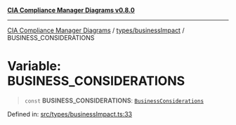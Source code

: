 [**CIA Compliance Manager Diagrams v0.8.0**](../../../README.md)

***

[CIA Compliance Manager Diagrams](../../../modules.md) / [types/businessImpact](../README.md) / BUSINESS\_CONSIDERATIONS

# Variable: BUSINESS\_CONSIDERATIONS

> `const` **BUSINESS\_CONSIDERATIONS**: [`BusinessConsiderations`](../interfaces/BusinessConsiderations.md)

Defined in: [src/types/businessImpact.ts:33](https://github.com/Hack23/cia-compliance-manager/blob/9d71808d079d754f4b85858b6e4ea1bff990b076/src/types/businessImpact.ts#L33)
